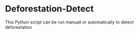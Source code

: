 # Deforestation-Detect
This Python script can be run manuall or automatically to detect deforestation
